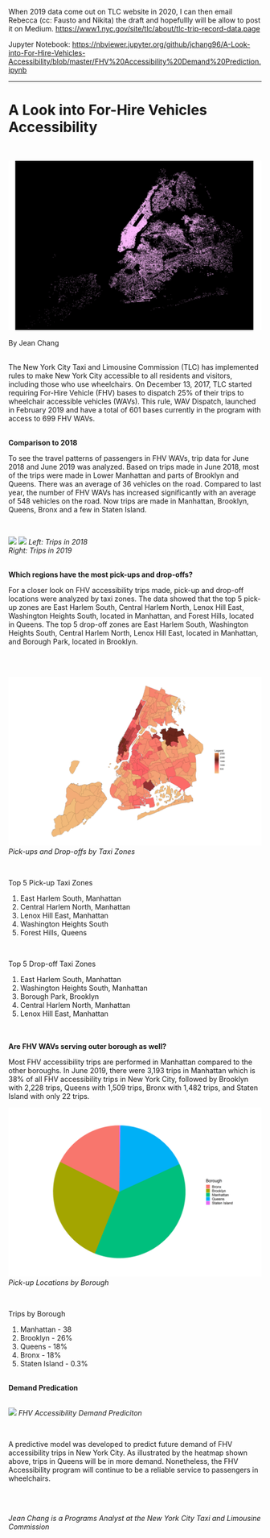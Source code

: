 When 2019 data come out on TLC website in 2020, I can then email Rebecca (cc: Fausto and Nikita) the draft and hopefullly will be allow to post it on Medium.
https://www1.nyc.gov/site/tlc/about/tlc-trip-record-data.page

Jupyter Notebook: https://nbviewer.jupyter.org/github/jchang96/A-Look-into-For-Hire-Vehicles-Accessibility/blob/master/FHV%20Accessibility%20Demand%20Prediction.ipynb
________________________________________________________________________________________________________________________________________

# A Look into For-Hire Vehicles Accessibility

<br/>
<p>
    <img src="/Images/nyc-taxi-1.png"/>
</p>

By Jean Chang
<br/><br/>

The New York City Taxi and Limousine Commission (TLC) has implemented rules to make New York City accessible to all residents and visitors, including those who use wheelchairs. On December 13, 2017, TLC started requiring For-Hire Vehicle (FHV) bases to dispatch 25% of their trips to wheelchair accessible vehicles (WAVs). This rule, WAV Dispatch, launched in February 2019 and have a total of 601 bases currently in the program with access to 699 FHV WAVs.


<br/>**Comparison to 2018** <br/>

To see the travel patterns of passengers in FHV WAVs, trip data for June 2018 and June 2019 was analyzed. Based on trips made in June 2018, most of the trips were made in Lower Manhattan and parts of Brooklyn and Queens. There was an average of 36 vehicles on the road. Compared to last year, the number of FHV WAVs has increased significantly with an average of 548 vehicles on the road. Now trips are made in Manhattan, Brooklyn, Queens, Bronx and a few in Staten Island. 

<br/>
<p float="left">
    <img src="/Images/June_2018.png" width="425"/>
    <img src="/Images/June_2019.png" width="425"/>
    <em>Left: Trips in 2018<br/>Right: Trips in 2019</em>
</p>

<br/> **Which regions have the most pick-ups and drop-offs?** <br/>

For a closer look on FHV accessibility trips made, pick-up and drop-off locations were analyzed by taxi zones. The data showed that the top 5 pick-up zones are East Harlem South, Central Harlem North, Lenox Hill East, Washington Heights South, located in Manhattan, and Forest Hills, located in Queens. The top 5 drop-off zones are East Harlem South, Washington Heights South, Central Harlem North, Lenox Hill East, located in Manhattan, and Borough Park, located in Brooklyn.

<br/><br/>
<p>
    <img src="/Images/Zone Map.png"/>
    <em>Pick-ups and Drop-offs by Taxi Zones</em>
</p>
<br/>

Top 5 Pick-up Taxi Zones  
<ol type="1">
  <li>East Harlem South, Manhattan</li>
  <li>Central Harlem North, Manhattan</li>
  <li>Lenox Hill East, Manhattan</li>
  <li>Washington Heights South</li>
  <li>Forest Hills, Queens</li>
</ol>

<br/>

Top 5 Drop-off Taxi Zones                                                                                                 
<ol type="1">
  <li>East Harlem South, Manhattan</li>
  <li>Washington Heights South, Manhattan</li>
  <li>Borough Park, Brooklyn</li>
  <li>Central Harlem North, Manhattan</li>
  <li>Lenox Hill East, Manhattan</li>
</ol>

<br/><br/> **Are FHV WAVs serving outer borough as well?** <br/>

Most FHV accessibility trips are performed in Manhattan compared to the other boroughs. In June 2019, there were 3,193 trips in Manhattan which is 38% of all FHV accessibility trips in New York City, followed by Brooklyn with 2,228 trips, Queens with 1,509 trips, Bronx with 1,482 trips, and Staten Island with only 22 trips. 

<p>
    <img src="/Images/Trips Pie Chart.png"/>
    <em>Pick-up Locations by Borough</em>
</p>
<br/>

Trips by Borough                                                                                                          
<ol type="1">
  <li>Manhattan - 38</li>
  <li>Brooklyn - 26%</li>
  <li>Queens - 18%</li>
  <li>Bronx - 18%</li>
  <li>Staten Island - 0.3%</li>
</ol>

<br/>**Demand Predication** <br/><br/>

<p>
    <img src="/Images/Trip Prediction.png"/>
    <em>FHV Accessibility Demand Prediciton</em>
</p>
<br/>

A predictive model was developed to predict future demand of FHV accessibility trips in New York City. As illustrated by the heatmap shown above, trips in Queens will be in more demand. Nonetheless, the FHV Accessibility program will continue to be a reliable service to passengers in wheelchairs. 

<br/><br/>

*Jean Chang is a Programs Analyst at the New York City Taxi and Limousine Commission*
